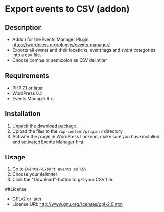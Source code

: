 # Export events to CSV (addon)

## Description
 * Addon for the Events Manager Plugin. https://wordpress.org/plugins/events-manager/
 * Exports all events and their locations, event tags and event categories into a csv file.
 * Choose comma or semicolon as CSV delimiter

## Requirements
 * PHP 7.1 or later
 * WordPress 6.x
 * Events Manager 6.x.

## Installation
1. Unpack the download package.
2. Upload the files to the `/wp-content/plugins/` directory.
3. Activate the plugin in WordPress backend, make sure you have installed and activated Events Manager first.

## Usage
1. Go to `Events->Export events as CSV`
2. Choose your delimiter
3. Click the "Download"-button to get your CSV file.



##License
 * GPLv2 or later
 * License URI:   http://www.gnu.org/licenses/gpl-2.0.html




